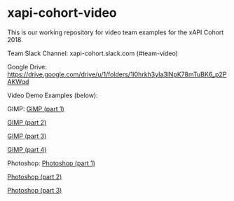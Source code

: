 # xapi-cohort-video
This is our working repository for video team examples for the xAPI Cohort 2018. 

Team Slack Channel: xapi-cohort.slack.com (#team-video)

Google Drive: https://drive.google.com/drive/u/1/folders/1l0hrkh3yIa3lNpK78mTuBK6_p2PAKWqd

Video Demo Examples (below):

GIMP:
[GIMP (part 1)](https://jhaag75.github.io/xapi-cohort-video/demo/gimp-part1.html)

[GIMP (part 2)](https://jhaag75.github.io/xapi-cohort-video/demo/gimp-part2.html) 

[GIMP (part 3)](https://jhaag75.github.io/xapi-cohort-video/demo/gimp-part3.html)

[GIMP (part 4)](https://jhaag75.github.io/xapi-cohort-video/demo/gimp-part4.html)

Photoshop:
[Photoshop (part 1)](https://jhaag75.github.io/xapi-cohort-video/demo/ps-part1.html)

[Photoshop (part 2)](https://jhaag75.github.io/xapi-cohort-video/demo/ps-part2.html)

[Photoshop (part 3)](https://jhaag75.github.io/xapi-cohort-video/demo/ps-part3.html)


